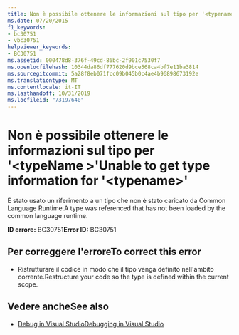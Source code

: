 ```yaml
---
title: Non è possibile ottenere le informazioni sul tipo per '<typename>'
ms.date: 07/20/2015
f1_keywords:
- bc30751
- vbc30751
helpviewer_keywords:
- BC30751
ms.assetid: 000478d8-376f-49cd-86bc-2f901c7530f7
ms.openlocfilehash: 10344da86df777620d9bce568ca4bf7e11ba3814
ms.sourcegitcommit: 5a28f8eb071fcc09b045b0c4ae4b96898673192e
ms.translationtype: MT
ms.contentlocale: it-IT
ms.lasthandoff: 10/31/2019
ms.locfileid: "73197640"
---
```

# <a name="unable-to-get-type-information-for-typename"></a><span data-ttu-id="a36bc-102">Non è possibile ottenere le informazioni sul tipo per '\<typeName >'</span><span class="sxs-lookup"><span data-stu-id="a36bc-102">Unable to get type information for '\<typename>'</span></span>
<span data-ttu-id="a36bc-103">È stato usato un riferimento a un tipo che non è stato caricato da Common Language Runtime.</span><span class="sxs-lookup"><span data-stu-id="a36bc-103">A type was referenced that has not been loaded by the common language runtime.</span></span>  
  
 <span data-ttu-id="a36bc-104">**ID errore:** BC30751</span><span class="sxs-lookup"><span data-stu-id="a36bc-104">**Error ID:** BC30751</span></span>  
  
## <a name="to-correct-this-error"></a><span data-ttu-id="a36bc-105">Per correggere l'errore</span><span class="sxs-lookup"><span data-stu-id="a36bc-105">To correct this error</span></span>  
  
- <span data-ttu-id="a36bc-106">Ristrutturare il codice in modo che il tipo venga definito nell'ambito corrente.</span><span class="sxs-lookup"><span data-stu-id="a36bc-106">Restructure your code so the type is defined within the current scope.</span></span>  
  
## <a name="see-also"></a><span data-ttu-id="a36bc-107">Vedere anche</span><span class="sxs-lookup"><span data-stu-id="a36bc-107">See also</span></span>

- [<span data-ttu-id="a36bc-108">Debug in Visual Studio</span><span class="sxs-lookup"><span data-stu-id="a36bc-108">Debugging in Visual Studio</span></span>](/visualstudio/debugger/debugger-feature-tour)
